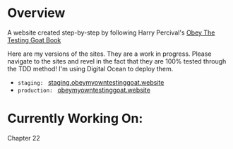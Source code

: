# Overview
A website created step-by-step by following Harry Percival's [Obey The Testing Goat Book](http://www.obeythetestinggoat.com/pages/book.html)

Here are my versions of the sites.  They are a work in progress.  Please navigate to the sites and revel in the fact that they are 100% tested through the TDD method!  I'm using Digital Ocean to deploy them.
* `staging: ` [staging.obeymyowntestinggoat.website](staging.obeymyowntestinggoat.website)
* `production: ` [obeymyowntestinggoat.website](obeymyowntestinggoat.website)  

# Currently Working On:
Chapter 22
